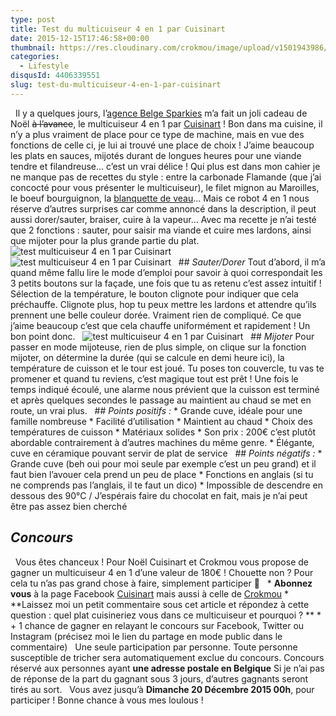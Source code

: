 ```yaml
---
type: post
title: Test du multicuiseur 4 en 1 par Cuisinart
date: 2015-12-15T17:46:58+00:00
thumbnail: https://res.cloudinary.com/crokmou/image/upload/v1501943986/test-multi-cuiseur-cuisinart-crokmou-blog-culinaire.jpg
categories: 
  - Lifestyle
disqusId: 4406339551
slug: test-du-multicuiseur-4-en-1-par-cuisinart
---
```


  Il y a quelques jours, l’[agence Belge Sparkies](http://www.sparkies.be/) m’a fait un joli cadeau de Noël <del>à l’avance</del>, le multicuiseur 4 en 1 par [Cuisinart](http://www.cuisinart.fr/cuisson-vapeur/msc600e/multicuiseur-4-en-1/) ! Bon dans ma cuisine, il n’y a plus vraiment de place pour ce type de machine, mais en vue des fonctions de celle ci, je lui ai trouvé une place de choix ! J’aime beaucoup les plats en sauces, mijotés durant de longues heures pour une viande tendre et filandreuse… c’est un vrai délice ! Qui plus est dans mon cahier je ne manque pas de recettes du style : entre la carbonade Flamande (que j’ai concocté pour vous présenter le multicuiseur), le filet mignon au Maroilles, le boeuf bourguignon, la [blanquette de veau](http://www.crokmou.com/2014/11/blanquette-de-veau-maison)… Mais ce robot 4 en 1 nous réserve d’autres surprises car comme annoncé dans la description, il peut aussi dorer/sauter, braiser, cuire à la vapeur… Avec ma recette je n’ai testé que 2 fonctions : sauter, pour saisir ma viande et cuire mes lardons, ainsi que mijoter pour la plus grande partie du plat.   ![test multicuiseur 4 en 1 par Cuisinart](http://www.crokmou.com/wp-content/uploads/2015/12/test-multi-cuiseur-cuisinart-crokmou-blog-culinaire-1.jpg)![test multicuiseur 4 en 1 par Cuisinart](http://www.crokmou.com/wp-content/uploads/2015/12/test-multi-cuiseur-cuisinart-crokmou-blog-culinaire-2.jpg)   ## _Sauter/Dorer_ Tout d’abord, il m’a quand même fallu lire le mode d’emploi pour savoir à quoi correspondait les 3 petits boutons sur la façade, une fois que tu as retenu c’est assez intuitif ! Sélection de la température, le bouton clignote pour indiquer que cela préchauffe. Clignote plus, hop tu peux mettre les lardons et attendre qu’ils prennent une belle couleur dorée. Vraiment rien de compliqué. Ce que j’aime beaucoup c’est que cela chauffe uniformément et rapidement ! Un bon point donc.   ![test multicuiseur 4 en 1 par Cuisinart](http://www.crokmou.com/wp-content/uploads/2015/12/test-multi-cuiseur-cuisinart-crokmou-blog-culinaire-3.jpg)   ## _Mijoter_ Pour passer en mode mijoteuse, rien de plus simple, on clique sur la fonction mijoter, on détermine la durée (qui se calcule en demi heure ici), la température de cuisson et le tour est joué. Tu poses ton couvercle, tu vas te promener et quand tu reviens, c’est magique tout est prêt ! Une fois le temps indiqué écoulé, une alarme nous prévient que la cuisson est terminé et après quelques secondes le passage au maintient au chaud se met en route, un vrai plus.   ## _Points positifs :_ * Grande cuve, idéale pour une famille nombreuse * Facilité d’utilisation * Maintient au chaud * Choix des températures de cuisson * Matériaux solides * Son prix : 200€ c’est plutôt abordable contrairement à d’autres machines du même genre. * Élégante, cuve en céramique pouvant servir de plat de service   ## _Points négatifs :_ * Grande cuve (beh oui pour moi seule par exemple c’est un peu grand) et il faut bien l’avouer cela prend un peu de place * Fonctions en anglais (si tu ne comprends pas l’anglais, il te faut un dico) * Impossible de descendre en dessous des 90°C / J’espérais faire du chocolat en fait, mais je n’ai peut être pas assez bien cherché    

## **_Concours_**

  Vous êtes chanceux ! Pour Noël Cuisinart et Crokmou vous propose de gagner un multicuiseur 4 en 1 d’une valeur de 180€ ! Chouette non ? Pour cela tu n’as pas grand chose à faire, simplement participer 🙂   * **Abonnez vous** à la page Facebook [Cuisinart](https://www.facebook.com/CuisinartFrance) mais aussi à celle de [Crokmou](https://www.facebook.com/crokmou.blog/) * **Laissez moi un petit commentaire sous cet article et répondez à cette question : quel plat cuisineriez vous dans ce multicuiseur et pourquoi ? ** * + 1 chance de gagner en relayant le concours sur Facebook, Twitter ou Instagram (précisez moi le lien du partage en mode public dans le commentaire)   Une seule participation par personne. Toute personne susceptible de tricher sera automatiquement exclue du concours. Concours réservé aux personnes ayant **une adresse postale en Belgique** Si je n’ai pas de réponse de la part du gagnant sous 3 jours, d’autres gagnants seront tirés au sort.   Vous avez jusqu’à **Dimanche 20 Décembre 2015 00h**, pour participer ! Bonne chance à vous mes loulous !